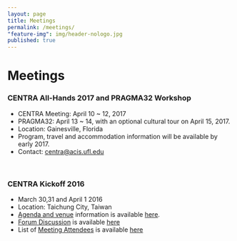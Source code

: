 ```yaml
---
layout: page
title: Meetings
permalink: /meetings/
"feature-img": img/header-nologo.jpg
published: true
---
```


# Meetings

### CENTRA All-Hands 2017 and PRAGMA32 Workshop
* CENTRA Meeting: April 10 ~ 12, 2017 
* PRAGMA32: April 13 ~ 14, with an optional cultural tour on April 15, 2017.
* Location: Gainesville, Florida
* Program, travel and accommodation information will be available by early 2017.
* Contact: centra@acis.ufl.edu
<br />

### CENTRA Kickoff 2016
* March 30,31 and April 1 2016 
* Location: Taichung City, Taiwan
* [Agenda and venue](http://event.nchc.org.tw/2016/CECEA/index.php?CONTENT_ID=20) information is available [here](http://event.nchc.org.tw/2016/CECEA/index.php?CONTENT_ID=20).
* [Forum Discussion](https://groups.google.com/forum/#!forum/centrakickoff) is available [here](https://groups.google.com/forum/#!forum/centrakickoff)
* List of [Meeting Attendees](/meetings/kickoff2016.html) is available [here](/meetings/kickoff2016.html)




